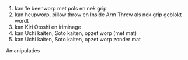 1) kan 1e beenworp met pols en nek grip
2) kan  heupworp, pillow throw en  Inside Arm Throw als nek grip geblokt wordt
4) kan  Kiri Otoshi en iriminage 
5) kan Uchi kaiten, Soto kaiten, opzet worp (met mat)
6) kan Uchi kaiten, Soto kaiten, opzet worp zonder mat


#manipulaties 